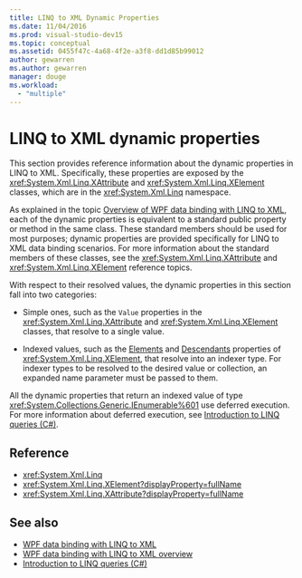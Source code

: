 ```yaml
---
title: LINQ to XML Dynamic Properties
ms.date: 11/04/2016
ms.prod: visual-studio-dev15
ms.topic: conceptual
ms.assetid: 0455f47c-4a68-4f2e-a3f8-dd1d85b99012
author: gewarren
ms.author: gewarren
manager: douge
ms.workload:
  - "multiple"
---
```

# LINQ to XML dynamic properties

This section provides reference information about the dynamic properties in LINQ to XML. Specifically, these properties are exposed by the <xref:System.Xml.Linq.XAttribute> and <xref:System.Xml.Linq.XElement> classes, which are in the <xref:System.Xml.Linq> namespace.

As explained in the topic [Overview of WPF data binding with LINQ to XML](../designers/wpf-data-binding-with-linq-to-xml-overview.md), each of the dynamic properties is equivalent to a standard public property or method in the same class. These standard members should be used for most purposes; dynamic properties are provided specifically for LINQ to XML data binding scenarios. For more information about the standard members of these classes, see the <xref:System.Xml.Linq.XAttribute> and <xref:System.Xml.Linq.XElement> reference topics.

With respect to their resolved values, the dynamic properties in this section fall into two categories:

- Simple ones, such as the `Value` properties in the <xref:System.Xml.Linq.XAttribute> and <xref:System.Xml.Linq.XElement> classes, that resolve to a single value.

- Indexed values, such as the [Elements](../designers/elements-xelement-dynamic-property.md) and [Descendants](../designers/descendants-xelement-dynamic-property.md) properties of <xref:System.Xml.Linq.XElement>, that resolve into an indexer type. For indexer types to be resolved to the desired value or collection, an expanded name parameter must be passed to them.

All the dynamic properties that return an indexed value of type <xref:System.Collections.Generic.IEnumerable%601> use deferred execution. For more information about deferred execution, see [Introduction to LINQ queries (C#)](/dotnet/csharp/programming-guide/concepts/linq/introduction-to-linq-queries).

## Reference

- <xref:System.Xml.Linq>
- <xref:System.Xml.Linq.XElement?displayProperty=fullName>
- <xref:System.Xml.Linq.XAttribute?displayProperty=fullName>

## See also

- [WPF data binding with LINQ to XML](../designers/wpf-data-binding-with-linq-to-xml-overview.md)
- [WPF data binding with LINQ to XML overview](../designers/wpf-data-binding-with-linq-to-xml-overview.md)
- [Introduction to LINQ queries (C#)](/dotnet/csharp/programming-guide/concepts/linq/introduction-to-linq-queries)
